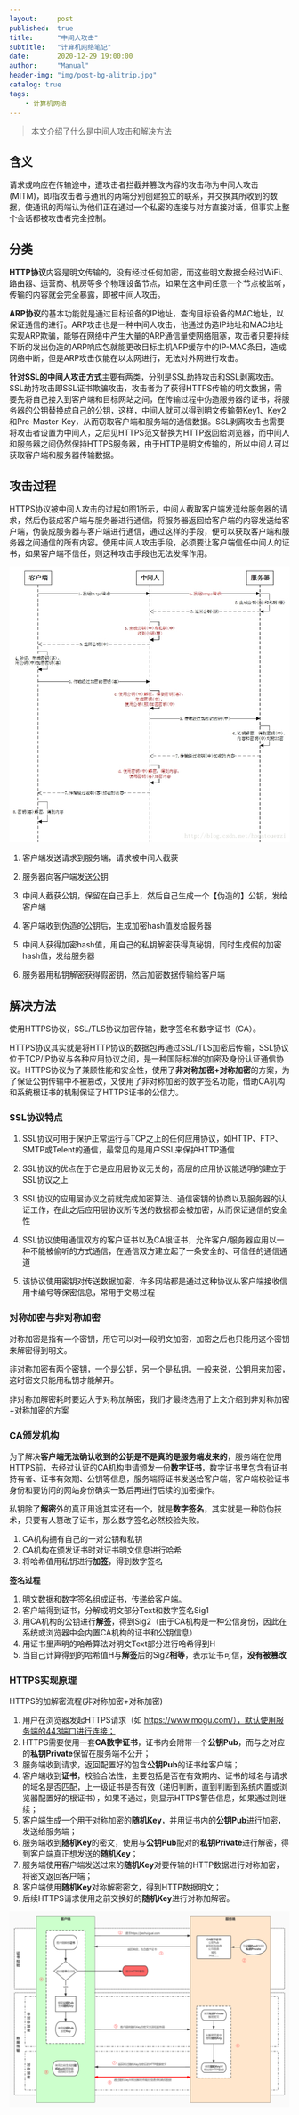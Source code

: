 ```yaml
---
layout:     post
published:  true
title:      "中间人攻击"
subtitle:   "计算机网络笔记"
date:       2020-12-29 19:00:00
author:     "Manual"
header-img: "img/post-bg-alitrip.jpg"
catalog: true
tags:
    - 计算机网络
---
```


> 本文介绍了什么是中间人攻击和解决方法

## 含义

请求或响应在传输途中，遭攻击者拦截并篡改内容的攻击称为中间人攻击(MITM)，即指攻击者与通讯的两端分别创建独立的联系，并交换其所收到的数据，使通讯的两端认为他们正在通过一个私密的连接与对方直接对话，但事实上整个会话都被攻击者完全控制。

## 分类

**HTTP协议**内容是明文传输的，没有经过任何加密，而这些明文数据会经过WiFi、路由器、运营商、机房等多个物理设备节点，如果在这中间任意一个节点被监听，传输的内容就会完全暴露，即被中间人攻击。

**ARP协议**的基本功能就是通过目标设备的IP地址，查询目标设备的MAC地址，以保证通信的进行。ARP攻击也是一种中间人攻击，他通过伪造IP地址和MAC地址实现ARP欺骗，能够在网络中产生大量的ARP通信量使网络阻塞，攻击者只要持续不断的发出伪造的ARP响应包就能更改目标主机ARP缓存中的IP-MAC条目，造成网络中断，但是ARP攻击仅能在以太网进行，无法对外网进行攻击。

**针对SSL的中间人攻击方式**主要有两类，分别是SSL劫持攻击和SSL剥离攻击。SSL劫持攻击即SSL证书欺骗攻击，攻击者为了获得HTTPS传输的明文数据，需要先将自己接入到客户端和目标网站之间，在传输过程中伪造服务器的证书，将服务器的公钥替换成自己的公钥，这样，中间人就可以得到明文传输带Key1、Key2和Pre-Master-Key，从而窃取客户端和服务端的通信数据。SSL剥离攻击也需要将攻击者设置为中间人，之后见HTTPS范文替换为HTTP返回给浏览器，而中间人和服务器之间仍然保持HTTPS服务器，由于HTTP是明文传输的，所以中间人可以获取客户端和服务器传输数据。

## 攻击过程

HTTPS协议被中间人攻击的过程如图1所示，中间人截取客户端发送给服务器的请求，然后伪装成客户端与服务器进行通信，将服务器返回给客户端的内容发送给客户端，伪装成服务器与客户端进行通信，通过这样的手段，便可以获取客户端和服务器之间通信的所有内容。使用中间人攻击手段，必须要让客户端信任中间人的证书，如果客户端不信任，则这种攻击手段也无法发挥作用。

![中间人攻击](/img/img-post/中间人攻击.png)

1. 客户端发送请求到服务端，请求被中间人截获

2. 服务器向客户端发送公钥

3. 中间人截获公钥，保留在自己手上，然后自己生成一个【伪造的】公钥，发给客户端

4. 客户端收到伪造的公钥后，生成加密hash值发给服务器

5. 中间人获得加密hash值，用自己的私钥解密获得真秘钥，同时生成假的加密hash值，发给服务器

6. 服务器用私钥解密获得假密钥，然后加密数据传输给客户端

## 解决方法

使用HTTPS协议，SSL/TLS协议加密传输，数字签名和数字证书（CA）。

HTTPS协议其实就是将HTTP协议的数据包再通过SSL/TLS加密后传输，SSL协议位于TCP/IP协议与各种应用协议之间，是一种国际标准的加密及身份认证通信协议。HTTPS协议为了兼顾性能和安全性，使用了**非对称加密+对称加密**的方案，为了保证公钥传输中不被篡改，又使用了非对称加密的数字签名功能，借助CA机构和系统根证书的机制保证了HTTPS证书的公信力。

### SSL协议特点

1. SSL协议可用于保护正常运行与TCP之上的任何应用协议，如HTTP、FTP、SMTP或Telent的通信，最常见的是用户SSL来保护HTTP通信

2. SSL协议的优点在于它是应用层协议无关的，高层的应用协议能透明的建立于SSL协议之上

3. SSL协议的应用层协议之前就完成加密算法、通信密钥的协商以及服务器的认证工作，在此之后应用层协议所传送的数据都会被加密，从而保证通信的安全性

4. SSL协议使用通信双方的客户证书以及CA根证书，允许客户/服务器应用以一种不能被偷听的方式通信，在通信双方建立起了一条安全的、可信任的通信通道

5. 该协议使用密钥对传送数据加密，许多网站都是通过这种协议从客户端接收信用卡编号等保密信息，常用于交易过程

### 对称加密与非对称加密

对称加密是指有一个密钥，用它可以对一段明文加密，加密之后也只能用这个密钥来解密得到明文。

非对称加密有两个密钥，一个是公钥，另一个是私钥。一般来说，公钥用来加密，这时密文只能用私钥才能解开。

非对称加解密耗时要远大于对称加解密，我们才最终选用了上文介绍到非对称加密+对称加密的方案

### CA颁发机构

为了解决**客户端无法确认收到的公钥是不是真的是服务端发来的**，服务端在使用HTTPS前，去经过认证的CA机构申请颁发一份**数字证书**，数字证书里包含有证书持有者、证书有效期、公钥等信息，服务端将证书发送给客户端，客户端校验证书身份和要访问的网站身份确实一致后再进行后续的加密操作。

私钥除了**解密**外的真正用途其实还有一个，就是**数字签名**，其实就是一种防伪技术，只要有人篡改了证书，那么数字签名必然校验失败。

1. CA机构拥有自己的一对公钥和私钥
2. CA机构在颁发证书时对证书明文信息进行哈希
3. 将哈希值用私钥进行**加签**，得到数字签名

**签名过程**

1. 明文数据和数字签名组成证书，传递给客户端。
2. 客户端得到证书，分解成明文部分Text和数字签名Sig1
3. 用CA机构的公钥进行**解签**，得到Sig2（由于CA机构是一种公信身份，因此在系统或浏览器中会内置CA机构的证书和公钥信息）
4. 用证书里声明的哈希算法对明文Text部分进行哈希得到H
5. 当自己计算得到的哈希值H与**解签**后的Sig2**相等**，表示证书可信，**没有被篡改**

### HTTPS实现原理

HTTPS的加解密流程(非对称加密+对称加密)

1. 用户在浏览器发起HTTPS请求（如 https://www.mogu.com/），默认使用服务端的443端口进行连接；
2. HTTPS需要使用一套**CA数字证书**，证书内会附带一个**公钥Pub**，而与之对应的**私钥Private**保留在服务端不公开；
3. 服务端收到请求，返回配置好的包含**公钥Pub**的证书给客户端；
4. 客户端收到**证书**，校验合法性，主要包括是否在有效期内、证书的域名与请求的域名是否匹配，上一级证书是否有效（递归判断，直到判断到系统内置或浏览器配置好的根证书），如果不通过，则显示HTTPS警告信息，如果通过则继续；
5. 客户端生成一个用于对称加密的**随机Key**，并用证书内的**公钥Pub**进行加密，发送给服务端；
6. 服务端收到**随机Key**的密文，使用与**公钥Pub**配对的**私钥Private**进行解密，得到客户端真正想发送的**随机Key**；
7. 服务端使用客户端发送过来的**随机Key**对要传输的HTTP数据进行对称加密，将密文返回客户端；
8. 客户端使用**随机Key**对称解密密文，得到HTTP数据明文；
9. 后续HTTPS请求使用之前交换好的**随机Key**进行对称加解密。

![https](/img/img-post/https.png)

